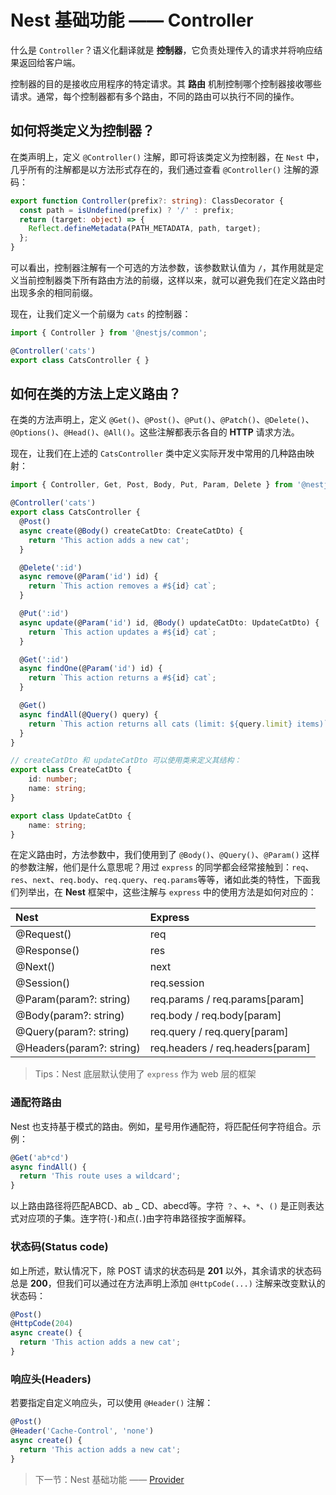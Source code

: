 # Nest 基础功能 —— Controller

什么是 `Controller`？语义化翻译就是 **控制器**，它负责处理传入的请求并将响应结果返回给客户端。

控制器的目的是接收应用程序的特定请求。其 **路由** 机制控制哪个控制器接收哪些请求。通常，每个控制器都有多个路由，不同的路由可以执行不同的操作。

## 如何将类定义为控制器？

在类声明上，定义 `@Controller()` 注解，即可将该类定义为控制器，在 `Nest` 中，几乎所有的注解都是以方法形式存在的，我们通过查看 `@Controller()` 注解的源码：

```typescript
export function Controller(prefix?: string): ClassDecorator {
  const path = isUndefined(prefix) ? '/' : prefix;
  return (target: object) => {
    Reflect.defineMetadata(PATH_METADATA, path, target);
  };
}
```

可以看出，控制器注解有一个可选的方法参数，该参数默认值为 `/`，其作用就是定义当前控制器类下所有路由方法的前缀，这样以来，就可以避免我们在定义路由时出现多余的相同前缀。

现在，让我们定义一个前缀为 `cats` 的控制器：

```typescript
import { Controller } from '@nestjs/common';

@Controller('cats')
export class CatsController { }
```

## 如何在类的方法上定义路由？

在类的方法声明上，定义 `@Get()`、`@Post()`、`@Put()`、`@Patch()`、`@Delete()`、`@Options()`、`@Head()`、`@All()`。这些注解都表示各自的 **HTTP** 请求方法。

现在，让我们在上述的 `CatsController` 类中定义实际开发中常用的几种路由映射：

```typescript
import { Controller, Get, Post, Body, Put, Param, Delete } from '@nestjs/common';

@Controller('cats')
export class CatsController {
  @Post()
  async create(@Body() createCatDto: CreateCatDto) {
    return 'This action adds a new cat';
  }

  @Delete(':id')
  async remove(@Param('id') id) {
    return `This action removes a #${id} cat`;
  }

  @Put(':id')
  async update(@Param('id') id, @Body() updateCatDto: UpdateCatDto) {
    return `This action updates a #${id} cat`;
  }

  @Get(':id')
  async findOne(@Param('id') id) {
    return `This action returns a #${id} cat`;
  }

  @Get()
  async findAll(@Query() query) {
    return `This action returns all cats (limit: ${query.limit} items)`;
  }
}

// createCatDto 和 updateCatDto 可以使用类来定义其结构：
export class CreateCatDto {
    id: number;
    name: string;
}

export class UpdateCatDto {
    name: string;
}
```

在定义路由时，方法参数中，我们使用到了 `@Body()`、`@Query()`、`@Param()` 这样的参数注解，他们是什么意思呢？用过 `express` 的同学都会经常接触到：`req`、`res`、`next`、`req.body`、`req.query`、`req.params`等等，诸如此类的特性，下面我们列举出，在 **Nest** 框架中，这些注解与 `express` 中的使用方法是如何对应的：

|Nest|Express|
|:-----------------------|:-------------------------------|
|@Request()              |req                             |
|@Response()             |res                             |
|@Next()                 |next                            |
|@Session()              |req.session                     |
|@Param(param?: string)  |req.params / req.params[param]  |
|@Body(param?: string)   |req.body / req.body[param]      |
|@Query(param?: string)  |req.query / req.query[param]    |
|@Headers(param?: string)|req.headers / req.headers[param]|

> Tips：Nest 底层默认使用了 `express` 作为 web 层的框架

### 通配符路由

Nest 也支持基于模式的路由。例如，星号用作通配符，将匹配任何字符组合。示例：

```typescript
@Get('ab*cd')
async findAll() {
  return 'This route uses a wildcard';
}
```

以上路由路径将匹配ABCD、ab _ CD、abecd等。字符 `？`、`+`、`*`、`()` 是正则表达式对应项的子集。连字符(`-`)和点(`.`)由字符串路径按字面解释。

### 状态码(Status code)

如上所述，默认情况下，除 POST 请求的状态码是 **201** 以外，其余请求的状态码总是 **200**，但我们可以通过在方法声明上添加 `@HttpCode(...)` 注解来改变默认的状态码：

```typescript
@Post()
@HttpCode(204)
async create() {
  return 'This action adds a new cat';
}
```

### 响应头(Headers)

若要指定自定义响应头，可以使用 `@Header()` 注解：

```typescript
@Post()
@Header('Cache-Control', 'none')
async create() {
  return 'This action adds a new cat';
}
```

> 下一节：Nest 基础功能 —— [Provider](./provider.md)